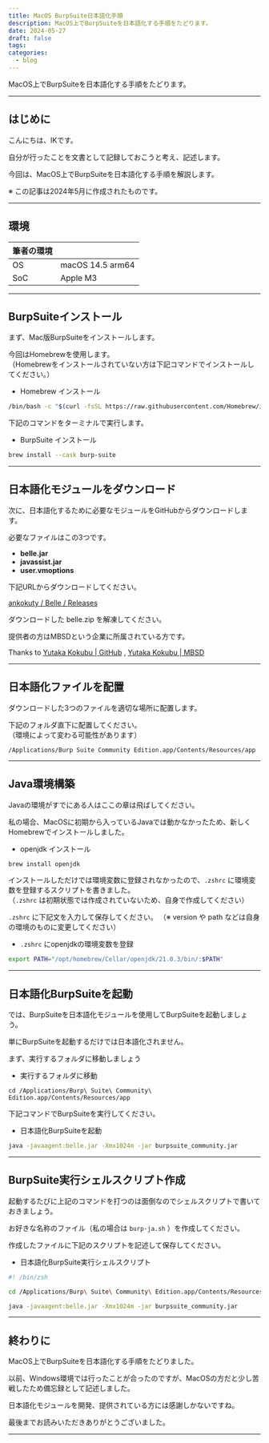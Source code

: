 ```yaml
---
title: MacOS BurpSuite日本語化手順
description: MacOS上でBurpSuiteを日本語化する手順をたどります。
date: 2024-05-27
draft: false
tags: 
categories:
  - blog
---
```


MacOS上でBurpSuiteを日本語化する手順をたどります。

---

## はじめに

こんにちは、IKです。

自分が行ったことを文書として記録しておこうと考え、記述します。

今回は、MacOS上でBurpSuiteを日本語化する手順を解説します。

※ この記事は2024年5月に作成されたものです。

---

## 環境

| 筆者の環境 |                  |
| ----- | ---------------- |
| OS    | macOS 14.5 arm64 |
| SoC   | Apple M3         |


---

## BurpSuiteインストール

まず、Mac版BurpSuiteをインストールします。

今回はHomebrewを使用します。<br>（Homebrewをインストールされていない方は下記コマンドでインストールしてください。）

- Homebrew インストール
```zsh
/bin/bash -c "$(curl -fsSL https://raw.githubusercontent.com/Homebrew/install/HEAD/install.sh)"
```

下記のコマンドをターミナルで実行します。

- BurpSuite インストール
``` zsh
brew install --cask burp-suite
```


---

## 日本語化モジュールをダウンロード

次に、日本語化するために必要なモジュールをGitHubからダウンロードします。

必要なファイルはこの3つです。

- **belle.jar**
- **javassist.jar**
- **user.vmoptions**

下記URLからダウンロードしてください。

[ankokuty / Belle / Releases](https://github.com/ankokuty/Belle/releases)

ダウンロードした belle.zip を解凍してください。

提供者の方はMBSDという企業に所属されている方です。

Thanks to [Yutaka Kokubu | GitHub](https://github.com/ankokuty) ,  [Yutaka Kokubu | MBSD](https://www.mbsd.jp/research/y.kokubu/)

---

## 日本語化ファイルを配置

ダウンロードした3つのファイルを適切な場所に配置します。

下記のフォルダ直下に配置してください。<br>（環境によって変わる可能性があります）
```
/Applications/Burp Suite Community Edition.app/Contents/Resources/app
```

---

## Java環境構築

Javaの環境がすでにある人はここの章は飛ばしてください。

私の場合、MacOSに初期から入っているJavaでは動かなかったため、新しくHomebrewでインストールしました。

- openjdk インストール
```zsh
brew install openjdk
```

インストールしただけでは環境変数に登録されなかったので、`.zshrc` に環境変数を登録するスクリプトを書きました。<br>（`.zshrc` は初期状態では作成されていないため、自身で作成してください）

`.zshrc` に下記文を入力して保存してください。
（※ version や path などは自身の環境のものに変更してください）

- `.zshrc` にopenjdkの環境変数を登録
```zsh
export PATH="/opt/homebrew/Cellar/openjdk/21.0.3/bin/:$PATH"
```

---

## 日本語化BurpSuiteを起動

では、BurpSuiteを日本語化モジュールを使用してBurpSuiteを起動しましょう。

単にBurpSuiteを起動するだけでは日本語化されません。

まず、実行するフォルダに移動しましょう

- 実行するフォルダに移動
```
cd /Applications/Burp\ Suite\ Community\ Edition.app/Contents/Resources/app
```

下記コマンドでBurpSuiteを実行してください。

- 日本語化BurpSuiteを起動
```zsh
java -javaagent:belle.jar -Xmx1024m -jar burpsuite_community.jar
```


---

## BurpSuite実行シェルスクリプト作成

起動するたびに上記のコマンドを打つのは面倒なのでシェルスクリプトで書いておきましょう。

お好きな名称のファイル（私の場合は `burp-ja.sh` ）を作成してください。

作成したファイルに下記のスクリプトを記述して保存してください。

- 日本語化BurpSuite実行シェルスクリプト
```zsh
#! /bin/zsh

cd /Applications/Burp\ Suite\ Community\ Edition.app/Contents/Resources/app

java -javaagent:belle.jar -Xmx1024m -jar burpsuite_community.jar
```

---

## 終わりに

MacOS上でBurpSuiteを日本語化する手順をたどりました。

以前、Windows環境では行ったことが合ったのですが、MacOSの方だと少し苦戦したため備忘録として記述しました。

日本語化モジュールを開発、提供されている方には感謝しかないですね。

最後までお読みいただきありがとうございました。

---